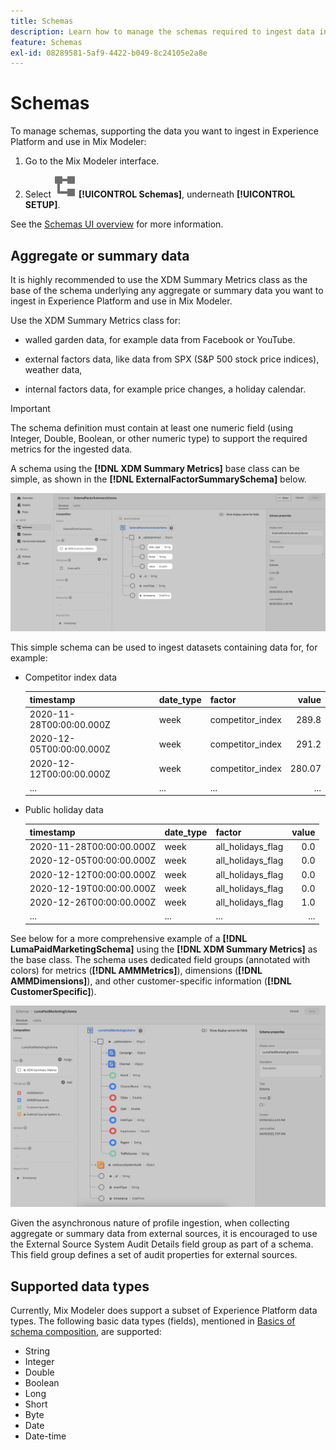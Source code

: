 ```yaml
---
title: Schemas
description: Learn how to manage the schemas required to ingest data into Mix Modeler.
feature: Schemas
exl-id: 08289581-5af9-4422-b049-8c24105e2a8e
---
```

# Schemas

To manage schemas, supporting the data you want to ingest in Experience Platform and use in Mix Modeler:

1. Go to the Mix Modeler interface.

1. Select ![Schemas](../assets/icons/Schemas.svg) **[!UICONTROL Schemas]**, underneath **[!UICONTROL SETUP]**. 

See the [Schemas UI overview](https://experienceleague.adobe.com/docs/experience-platform/xdm/ui/overview.html?lang=en) for more information.

## Aggregate or summary data

It is highly recommended to use the XDM Summary Metrics class as the base of the schema underlying any aggregate or summary data you want to ingest in Experience Platform and use in Mix Modeler.

Use the XDM Summary Metrics class for:

- walled garden data, for example data from Facebook or YouTube.

- external factors data, like data from SPX (S&P 500 stock price indices), weather data,

- internal factors data, for example price changes, a holiday calendar.

>[!IMPORTANT]
>
>The schema definition must contain at least one numeric field (using Integer, Double, Boolean, or other numeric type) to support the required metrics for the ingested data.

A schema using the **[!DNL XDM Summary Metrics]** base class can be simple, as shown in the **[!DNL ExternalFactorSummarySchema]** below.

![External Factors Schema](../assets/external-factors-schema.png)

This simple schema can be used to ingest datasets containing data for, for example:

- Competitor index data

  | timestamp | date_type | factor | value |
  |---|---|---|--:|
  | 2020-11-28T00:00:00.000Z | week | competitor_index | 289.8 |
  | 2020-12-05T00:00:00.000Z | week | competitor_index | 291.2 |
  | 2020-12-12T00:00:00.000Z | week | competitor_index | 280.07 |
  | ... | ... | ... | ... |
 
- Public holiday data

  | timestamp | date_type | factor | value |
  |---|---|---|--:|
  | 2020-11-28T00:00:00.000Z | week | all_holidays_flag | 0.0 |
  | 2020-12-05T00:00:00.000Z | week | all_holidays_flag | 0.0 |
  | 2020-12-12T00:00:00.000Z | week | all_holidays_flag | 0.0 |
  | 2020-12-19T00:00:00.000Z | week | all_holidays_flag | 0.0 |
  | 2020-12-26T00:00:00.000Z | week | all_holidays_flag | 1.0 |
  | ... | ... | ... | ... |


See below for a more comprehensive example of a **[!DNL LumaPaidMarketingSchema]** using the **[!DNL XDM Summary Metrics]** as the base class. The schema uses dedicated field groups (annotated with colors) for metrics (**[!DNL AMMMetrics]**), dimensions (**[!DNL AMMDimensions]**), and other customer-specific information (**[!DNL CustomerSpecific]**). 

![Summary Schema](../assets/summary-schema.png)

Given the asynchronous nature of profile ingestion, when collecting aggregate or summary data from external sources, it is encouraged to use the External Source System Audit Details field group as part of a schema. This field group defines a set of audit properties for external sources.


## Supported data types

Currently, Mix Modeler does support a subset of Experience Platform data types. The following basic data types (fields), mentioned in [Basics of schema composition](https://experienceleague.adobe.com/docs/experience-platform/xdm/schema/composition.html?lang=en#data-type), are supported:

- String
- Integer
- Double
- Boolean
- Long
- Short
- Byte
- Date
- Date-time
